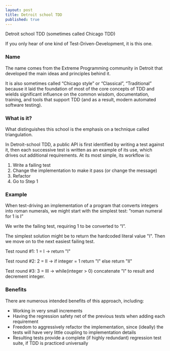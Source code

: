 ```yaml
---
layout: post
title: Detroit school TDD
published: true
---
```



Detroit school TDD (sometimes called Chicago TDD)

If you only hear of one kind of Test-Driven-Development, it is this one.

### Name
The name comes from the Extreme Programming community in Detroit that developed the main ideas and principles behind it.

It is also sometimes called “Chicago style” or “Classical”, “Traditional” because it laid the foundation of most of the core concepts of TDD and wields significant influence on the common wisdom, documentation, training, and tools that support TDD (and as a result, modern automated software testing).

### What is it?

What distinguishes this school is the emphasis on a technique called triangulation.

In Detroit-school TDD, a public API is first identified by writing a test against it, then each successive test is written as an example of its use, which drives out additional requirements. At its most simple, its workflow is:

1. Write a failing test
2. Change the implementation to make it pass (or change the message)
3. Refactor
4. Go to Step 1

### Example

When test-driving an implementation of a program that converts integers into roman numerals, we might start with the simplest test:
”roman numeral for 1 is I”

We write the failing test, requiring 1 to be converted to “I”.

The simplest solution might be to return the hardcoded literal value "I". Then we move on to the next easiest failing test.

Test round #1: 1 = I -> return "I"

Test round #2: 2 = II -> if integer = 1 return "I" else return "II"

Test round #3: 3 = III -> while(integer > 0) concatenate "I" to result and decrement integer.

### Benefits

There are numerous intended benefits of this approach, including:

- Working in very small increments
- Having the regression safety net of the previous tests when adding each requirement
- Freedom to aggressively refactor the implementation, since (ideally) the tests will have very little coupling to implementation details
- Resulting tests provide a complete (if highly redundant) regression test suite, if TDD is practiced universally
